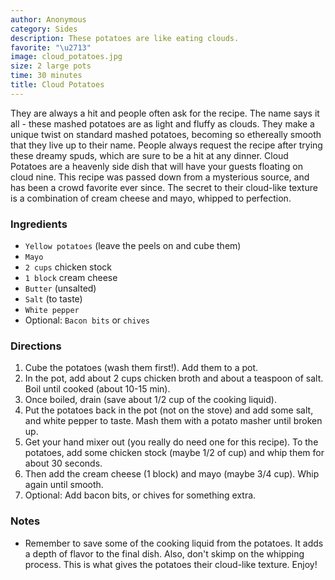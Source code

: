 ```yaml
---
author: Anonymous
category: Sides
description: These potatoes are like eating clouds.
favorite: "\u2713"
image: cloud_potatoes.jpg
size: 2 large pots
time: 30 minutes
title: Cloud Potatoes
---
```


They are always a hit and people often ask for the recipe. The name says it all - these mashed potatoes are as light and fluffy as clouds. They make a unique twist on standard mashed potatoes, becoming so ethereally smooth that they live up to their name. People always request the recipe after trying these dreamy spuds, which are sure to be a hit at any dinner. Cloud Potatoes are a heavenly side dish that will have your guests floating on cloud nine. This recipe was passed down from a mysterious source, and has been a crowd favorite ever since. The secret to their cloud-like texture is a combination of cream cheese and mayo, whipped to perfection.

### Ingredients

* `Yellow potatoes` (leave the peels on and cube them)
* `Mayo`
* `2 cups` chicken stock
* `1 block` cream cheese
* `Butter` (unsalted)
* `Salt` (to taste)
* `White pepper`
* Optional: `Bacon bits` or `chives`

### Directions

1. Cube the potatoes (wash them first!). Add them to a pot.
2. In the pot, add about 2 cups chicken broth and about a teaspoon of salt. Boil until cooked (about 10-15 min).
3. Once boiled, drain (save about 1/2 cup of the cooking liquid).
4. Put the potatoes back in the pot (not on the stove) and add some salt, and white pepper to taste. Mash them with a potato masher until broken up.
5. Get your hand mixer out (you really do need one for this recipe). To the potatoes, add some chicken stock (maybe 1/2 of cup) and whip them for about 30 seconds. 
6. Then add the cream cheese (1 block) and mayo (maybe 3/4 cup). Whip again until smooth. 
7. Optional: Add bacon bits, or chives for something extra.

### Notes

- Remember to save some of the cooking liquid from the potatoes. It adds a depth of flavor to the final dish. Also, don't skimp on the whipping process. This is what gives the potatoes their cloud-like texture. Enjoy!